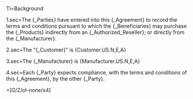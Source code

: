 Ti=Background

1.sec=The {_Parties} have entered into this {_Agreement} to record the terms and conditions pursuant to which the {_Beneficiaries} may purchase the {_Products} indirectly from an {_Authorized_Reseller}; or directly from the {_Manufacturer}. 

2.sec=The “{_Customer}” is {Customer.US.N,E,A}

3.sec=The {_Manufacturer} is {Manufacturer.US.N,E,A}

4.sec=Each {_Party} expects compliance, with the terms and conditions of this {_Agreement}, by the other {_Party}. 

=[G/Z/ol-none/s4]
